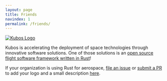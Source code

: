 ```yaml
---
layout: page
title: Friends
navindex: 1
permalink: /friends/
---
```


[![Kubos Logo](../images/kubos_logo.png)](https://www.kubos.com)

Kubos is accelerating the deployment of space technologies through innovative software solutions. 
One of those solutions is an [open source flight software framework written in Rust](https://github.com/kubos/kubos)!

If your organization is using Rust for aerospace,
[file an issue](https://github.com/AeroRust/are-we-in-space-yet/issues/new?title=New+Website+Logo%3A+NAME%0A&body=To+list+your+organization%27s+logo+on+the+Are+We+In+Space+Yet+website%2C+provide+the+following+information.%0D%0A%0D%0A-+Organization+name%3A+%28as+you+want+it+displayed%29%0D%0A-+Homepage+url%3A+%28homepage%2Fprimary+entry+point+for+users%29%0D%0A-+Logo+url%3A+%28svg+or+png+over+400x200px+with+transparent+backgrounds%29%0D%0A-+How+you+are+using+Rust+in+Space%3A+%28preferably+with+hyperlink+to+blog+post+explaining+how%29)
or [submit a PR](https://github.com/AeroRust/are-we-in-space-yet/compare) to add your logo and a small description [here](https://github.com/AeroRust/are-we-in-space-yet/blob/master/friends.md).